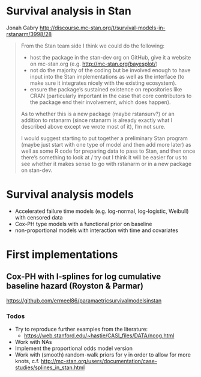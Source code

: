 # Survival analysis in Stan

Jonah Gabry http://discourse.mc-stan.org/t/survival-models-in-rstanarm/3998/28
> From the Stan team side I think we could do the following:
>
> - host the package in the stan-dev org on GitHub, give it a website on mc-stan.org (e.g. http://mc-stan.org/bayesplot/)
> - not do the majority of the coding but be involved enough to have input into the Stan implementations as well as the interface (to make sure it integrates nicely with the existing ecosystem).
> - ensure the package’s sustained existence on repositories like CRAN (particularly important in the case that core contributors to the package end their involvement, which does happen).
>
> As to whether this is a new package (maybe rstansurv?) or an addition to rstanarm (since rstanarm is already exactly what I described above except we wrote most of it), I’m not sure.
>
> I would suggest starting to put together a preliminary Stan program (maybe just start with one type of model and then add more later) as well as some R code for preparing data to pass to Stan, and then once there’s something to look at / try out I think it will be easier for us to see whether it makes sense to go with rstanarm or in a new package on stan-dev.

# Survival analysis models

- Accelerated failure time models (e.g. log-normal, log-logistic, Weibull) with censored data
- Cox-PH type models with a functional prior on baseline
- non-proportional models with interaction with time and covariates

# First implementations

## Cox-PH with I-splines for log cumulative baseline hazard (Royston & Parmar)

https://github.com/ermeel86/paramaetricsurvivalmodelsinstan

### Todos

- Try to reproduce further examples from the literature:
   - https://web.stanford.edu/~hastie/CASI_files/DATA/ncog.html
- Work with NAs
- Implement the proportional odds model version
- Work with (smooth) random-walk priors for $\gamma$ in order to allow for more knots, c.f. http://mc-stan.org/users/documentation/case-studies/splines_in_stan.html


